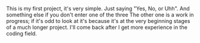 This is my first project, it's very simple. Just saying "Yes, No, or Uhh". And something else if you don't enter one of the three
The other one is a work in progress; if it's odd to look at it's because it's at the very beginning stages of a much longer project. I'll come back after I get more experience in the coding field.
